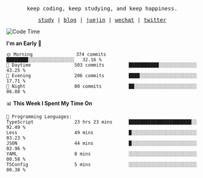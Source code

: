 <p align="center">
  <samp>
    <span>keep coding, keep studying, and keep happiness.</span>
  </samp>
</p>

<p align="center">
  <samp>
    <a href="https://github.com/ouduidui/fe-study">study</a> |
    <a href="https://deweyou.me">blog</a>  |
    <a href="https://juejin.cn/user/4309700183594366">juejin</a> |
    <a href="https://user-images.githubusercontent.com/54696834/165071004-6509e3f2-90c3-448c-9d92-3da42b0c2021.jpeg">wechat</a> |
    <a href="https://twitter.com/ouduidui">twitter</a>
  </samp>
</p>

<!--START_SECTION:waka-->
![Code Time](http://img.shields.io/badge/Code%20Time-3%2C218%20hrs%201%20min-blue)

**I'm an Early 🐤** 

```text
🌞 Morning                374 commits         ████████░░░░░░░░░░░░░░░░░   32.16 % 
🌆 Daytime                503 commits         ███████████░░░░░░░░░░░░░░   43.25 % 
🌃 Evening                206 commits         ████░░░░░░░░░░░░░░░░░░░░░   17.71 % 
🌙 Night                  80 commits          ██░░░░░░░░░░░░░░░░░░░░░░░   06.88 % 
```


📊 **This Week I Spent My Time On** 

```text
💬 Programming Languages: 
TypeScript               23 hrs 23 mins      ███████████████████████░░   92.49 % 
Less                     49 mins             █░░░░░░░░░░░░░░░░░░░░░░░░   03.23 % 
JSON                     44 mins             █░░░░░░░░░░░░░░░░░░░░░░░░   02.96 % 
YAML                     8 mins              ░░░░░░░░░░░░░░░░░░░░░░░░░   00.58 % 
TSConfig                 5 mins              ░░░░░░░░░░░░░░░░░░░░░░░░░   00.38 % 
```


<!--END_SECTION:waka-->

